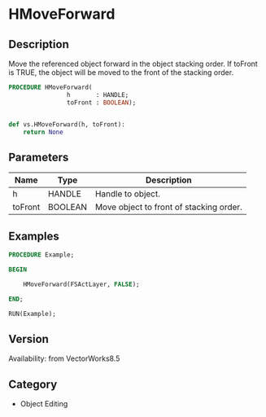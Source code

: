 # HMoveForward

## Description
Move the referenced object forward in the object stacking order. If toFront is TRUE, the object will be moved to the front of the stacking order.

```pascal
PROCEDURE HMoveForward(
				h       : HANDLE;
				toFront : BOOLEAN);
```

```python

def vs.HMoveForward(h, toFront):
    return None
```

## Parameters
|Name|Type|Description|
|---|---|---|
|h|HANDLE|Handle to object.|
|toFront|BOOLEAN|Move object to front of stacking order.|

## Examples
```pascal
PROCEDURE Example;

BEGIN

	HMoveForward(FSActLayer, FALSE);

END;

RUN(Example);
```

## Version
Availability: from VectorWorks8.5
## Category
* Object Editing

